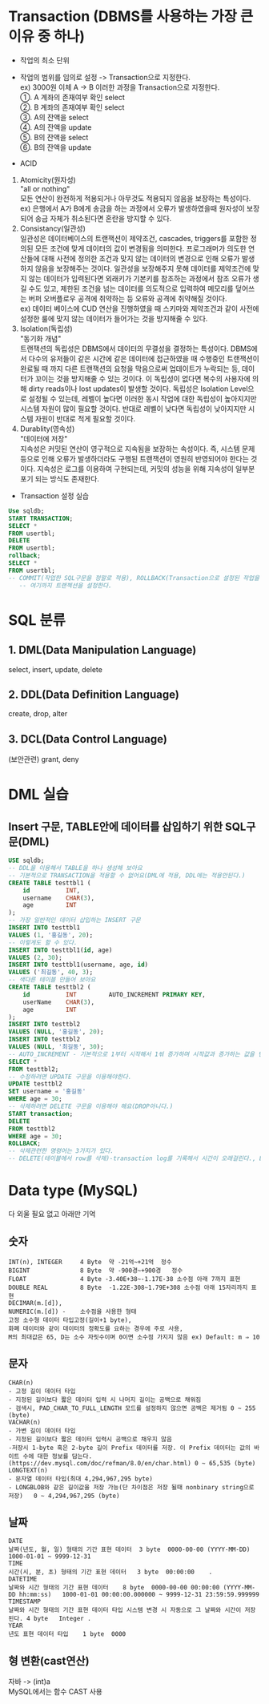 # Transaction (DBMS를 사용하는 가장 큰 이유 중 하나)
- 작업의 최소 단위  
- 작업의 범위를 임의로 설정 -> Transaction으로 지정한다.  
ex) 3000원 이체 A -> B 이러한 과정을 Transaction으로 지정한다.  
①. A 계좌의 존재여부 확인 select   
②. B 계좌의 존재여부 확인 select  
③. A의 잔액을 select  
④. A의 잔액을 update  
⑤. B의 잔액을 select  
⑥. B의 잔액을 update  

- ACID
1. Atomicity(원자성)  
"all or nothing"  
모든 연산이 완전하게 적용되거나 아무것도 적용되지 않음을 보장하는 특성이다.  
ex) 은행에서 A가 B에게 송금을 하는 과정에서 오류가 발생하였을때 원자성이 보장되어 송금 자체가 취소된다면 혼란을 방지할 수 있다.
2. Consistancy(일관성)  
일관성은 데이터베이스의 트랜잭션이 제약조건, cascades, triggers를 포함한 정의된 모든 조건에 맞게 데이터의 값이 변경됨을 의미한다. 프로그래머가 의도한 연산들에 대해 사전에 정의한 조건과 맞지 않는 데이터의 변경으로 인해 오류가 발생하지 않음을 보장해주는 것이다. 일관성을 보장해주지 못해 데이터를 제약조건에 맞지 않는 데이터가 입력된다면 외래키가 기본키를 참조하는 과정에서 참조 오류가 생길 수도 있고, 제한된 조건을 넘는 데이터를 의도적으로 입력하여 메모리를 덮어쓰는 버퍼 오버플로우 공격에 취약하는 등 오류와 공격에 취약해질 것이다.  
ex) 데이터 베이스에 CUD 연산을 진행하였을 때 스키마와 제약조건과 같이 사전에 설정한 룰에 맞지 않는 데이터가 들어가는 것을 방지해줄 수 있다.
3. Isolation(독립성)  
"동기화 개념"  
트랜잭션의 독립성은 DBMS에서 데이터의 무결성을 결정하는 특성이다. DBMS에서 다수의 유저들이 같은 시간에 같은 데이터에 접근하였을 때 수행중인 트랜잭션이 완료될 때 까지 다른 트랜잭션의 요청을 막음으로써 업데이트가 누락되는 등, 데이터가 꼬이는 것을 방지해줄 수 있는 것이다. 이 독립성이 없다면 복수의 사용자에 의해 dirty reads이나 lost updates이 발생할 것이다. 독립성은 Isolation Level으로 설정될 수 있는데, 레벨이 높다면 이러한 동시 작업에 대한 독립성이 높아지지만 시스템 자원이 많이 필요할 것이다. 반대로 레벨이 낮다면 독립성이 낮아지지만 시스템 자원이 반대로 적게 필요할 것이다.
4. Durablity(영속성)  
"데이터에 저장"  
지속성은 커밋된 연산이 영구적으로 지속됨을 보장하는 속성이다. 즉, 시스템 문제 등으로 인해 오류가 발생하더라도 구행된 트랜잭션이 영원히 반영되어야 한다는 것이다. 지속성은 로그를 이용하여 구현되는데, 커밋의 성능을 위해 지속성이 일부분 포기 되는 방식도 존재한다.

- Transaction 설정 실습  
```sql
Use sqldb;  
START TRANSACTION;  
SELECT *  
FROM usertbl;  
DELETE   
FROM usertbl;  
rollback;  
SELECT *  
FROM usertbl;  
-- COMMIT(작업한 SQL구문을 정말로 적용), ROLLBACK(Transaction으로 설정된 작업을 무시)  
   -- 여기까지 트랜젝션을 설정한다.
```
# SQL 분류
## 1. DML(Data Manipulation Language)
select, insert, update, delete  
## 2. DDL(Data Definition Language)
create, drop, alter
## 3. DCL(Data Control Language)
(보안관련) grant, deny 

# DML 실습
## Insert 구문, TABLE안에 데이터를 삽입하기 위한 SQL구문(DML)
```sql
USE sqldb;  
-- DDL을 이용해서 TABLE을 하나 생성해 보아요  
-- 기본적으로 TRANSACTION을 적용할 수 없어요(DML에 적용, DDL에는 적용안된다.)  
CREATE TABLE testtbl1 (  
	id			INT,  
    username	CHAR(3),  
    age			INT  
);  
-- 가장 일반적인 데이터 삽입하는 INSERT 구문  
INSERT INTO testtbl1  
VALUES (1, '홍길동', 20);  
-- 이렇게도 할 수 있다.  
INSERT INTO testtbl1(id, age)  
VALUES (2, 30);  
INSERT INTO testtbl1(username, age, id)  
VALUES ('최길동', 40, 3);  
-- 색다른 테이블 만들어 보아요
CREATE TABLE testtbl2 (
	id			INT			AUTO_INCREMENT PRIMARY KEY,
    userName	CHAR(3),
    age			INT
);
INSERT INTO testtbl2
VALUES (NULL, '홍길동', 20);
INSERT INTO testtbl2
VALUES (NULL, '최길동', 30);
-- AUTO_INCREMENT - 기본적으로 1부터 시작해서 1씪 증가하며 시작값과 증가하는 값을 변경 가능, PRIMARY_KEY를 설정 해줘야 한다, UNIQUE를 설정시 꼭 설정 안해도 된다.
SELECT *
FROM testtbl2;
-- 수정하려면 UPDATE 구문을 이용해야한다.
UPDATE testtbl2
SET username = '홍길동'
WHERE age = 30;
-- 삭제하려면 DELETE 구문을 이용해야 해요(DROP아니다.)
START transaction;
DELETE
FROM testtbl2
WHERE age = 30;
ROLLBACK;
-- 삭제관련한 명령어는 3가지가 있다.
-- DELETE(테이블에서 row를 삭제)-transaction log를 기록해서 시간이 오래걸린다., DROP(테이블 자체 삭제), TRUNCATE(테이블에서 row를 삭제)-transaction log를 기록하지 않는다.
```
# Data type (MySQL)
다 외울 필요 없고 아래만 기억  
## 숫자
```
INT(n), INTEGER	    4 Byte  약 -21억~+21억  정수
BIGINT              8 Byte  약 -900경~+900경   정수
FLOAT               4 Byte -3.40E+38~-1.17E-38 소수점 아래 7까지 표현
DOUBLE REAL         8 Byte  -1.22E-308~1.79E+308 소수점 아래 15자리까지 표현
DECIMAR(m.[d]), 
NUMERIC(m.[d]) -    소수점을 사용한 형태 
고정 소수형 데이터 타입고정(길이+1 byte),
화폐 데이터와 같이 데이터의 정확도를 요하는 경우에 주로 사용,
M의 최대값은 65, D는 소수 자릿수이며 0이면 소수점 가지지 않음 ex) Default: m ⇒ 10
```
## 문자
```
CHAR(n)   
- 고정 길이 데이터 타입
- 지정된 길이보다 짧은 데이터 입력 시 나머지 길이는 공백으로 채워짐
- 검색시, PAD_CHAR_TO_FULL_LENGTH 모드를 설정하지 않으면 공백은 제거됨	0 ~ 255 (byte)
VACHAR(n)
- 가변 길이 데이터 타입
- 지정된 길이보다 짧은 데이터 입력시 공백으로 채우지 않음
-저장시 1-byte 혹은 2-byte 길이 Prefix 데이터를 저장. 이 Prefix 데이터는 값의 바이트 수에 대한 정보를 담는다.(https://dev.mysql.com/doc/refman/8.0/en/char.html)	0 ~ 65,535 (byte)
LONGTEXT(n)
- 문자열 데이터 타입(최대 4,294,967,295 byte)
- LONGBLOB와 같은 길이값을 저장 가능(단 차이점은 저장 될때 nonbinary string으로 저장)	0 ~ 4,294,967,295 (byte)
```
## 날짜
```
DATE	
날짜(년도, 월, 일) 형태의 기간 표현 데이터	3 byte	0000-00-00 (YYYY-MM-DD)	1000-01-01 ~ 9999-12-31
TIME	
시간(시, 분, 초) 형태의 기간 표현 데이터	3 byte	00:00:00	.
DATETIME	
날짜와 시간 형태의 기간 표현 데이터 	8 byte	0000-00-00 00:00:00 (YYYY-MM-DD hh:mm:ss)	1000-01-01 00:00:00.000000 ~ 9999-12-31 23:59:59.999999
TIMESTAMP	
날짜와 시간 형태의 기간 표현 데이터 타입 시스템 변경 시 자동으로 그 날짜와 시간이 저장 된다. 4 byte 	Integer	.
YEAR	
년도 표현 데이터 타입	1 byte	0000
```

## 형 변환(cast연산)
자바 -> (int)a  
MySQL에서는 함수 CAST 사용
```sql

```